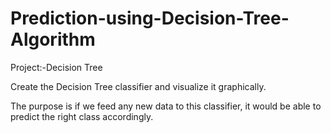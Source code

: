 # Prediction-using-Decision-Tree-Algorithm
Project:-Decision Tree

Create the Decision Tree classifier and visualize it graphically.

The purpose is if we feed any new data to this classifier, it would be able to predict the right class accordingly.
